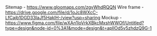 Sitemap - https://www.gloomaps.com/zgvWhdRQQN
Wire frame - https://drive.google.com/file/d/1oJc8WXcC-LfCajb1DGD33IaJf5HaklH-/view?usp=sharing
Mockup - https://www.figma.com/file/wXAn1loVrkXBkcMxshWWOf/Untitled?type=design&node-id=0%3A1&mode=design&t=apIlOd5v5zhdzQ9G-1
